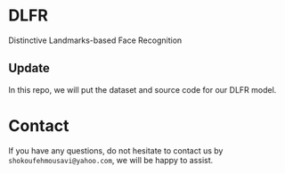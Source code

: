 # DLFR
Distinctive Landmarks-based Face Recognition 

## Update
In this repo, we will put the dataset and source code for our DLFR model.

# Contact
If you have any questions, do not hesitate to contact us by `shokoufehmousavi@yahoo.com`, we will be happy to assist.
